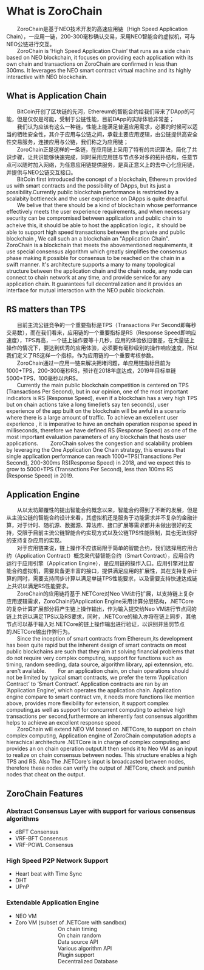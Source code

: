 # What is ZoroChain  
&ensp;&ensp;&ensp;&ensp;ZoroChain是基于NEO技术开发的高速应用链（High Speed Application Chain），一应用一链，200-300毫秒确认交易，采用NEO智能合约虚拟机，可与NEO公链进行交互。  
&ensp;&ensp;&ensp;&ensp;ZoroChain is ‘High Speed Application Chain’ that runs as a side chain based on NEO blockchain, it focuses on providing each application with its own chain and transactions on ZoroChain are confirmed in less than 300ms. It leverages the NEO smart contract virtual machine and its highly interactive with NEO blockchain.  
## What is Application Chain  
&ensp;&ensp;&ensp;&ensp;BitCoin开创了区块链的先河，Ethereum的智能合约给我们带来了DApp的可能，但是仅仅是可能，受制于公链性能，目前DApp的实际体验非常差；  
&ensp;&ensp;&ensp;&ensp;我们认为应该有这么一种链，性能上能满足普遍应用需求，必要的时候可以适当的牺牲安全性，其介于应用与公链之间，承载主要应用逻辑，由公链提供高安全性交易服务，连接应用与公链，我们称之为应用链；  
&ensp;&ensp;&ensp;&ensp;ZoroChain正是这样的一条链，在应用链上采用了特有的共识算法，简化了共识步骤，让共识能够快速完成，同时采用应用链与节点多对多的拓扑结构，任意节点可以随时加入网络，为任意应用链提供服务，是真正意义上的去中心化应用链，并提供与NEO公链交互接口。  
&ensp;&ensp;&ensp;&ensp;BitCoin first introduced the concept of a blockchain, Ethereum provided us with smart contracts and the possibility of DApps, but its just a possibility.Currently public blockchain performance is restricted by a scalabity bottleneck and the user experience on DApps is quite dreadful.  
&ensp;&ensp;&ensp;&ensp;We belive that there should be a kind of blockchain whose performance effectively meets the user experience requirements, and when necessary security can be compromised between application and public chain to acheive this, it should be able to host the application logic，it should be able to support high speed transactions between the private and public blockchain , We call such an a blockchain an "Application Chain".
&ensp;&ensp;&ensp;&ensp;ZoroChain is a blockchain that meets the abovementioned requirements, it use special consensus algorithm which greatly simplifies the consensus phase making it possible for consensus to be reached on the chain in a swift manner. It's architecture supports a many to many topological structure between the application chain and the chain node, any node can connect to chain network at any time, and provide service for any application chain. It guarantees full decentralization and it provides an interface for mutual interaction with the NEO public blockchain. 
## RS matters than TPS  
&ensp;&ensp;&ensp;&ensp;目前主流公链竞争的一个重要指标是TPS（Transactions Per Second即每秒交易数），而在我们看来，应用链的一个重要指标是RS（Response Speed即响应速度），TPS再高，一个链上操作要等十几秒，应用的体验依旧很差，在大量链上操作的情况下，要达到优秀的应用体验，必须要有毫秒级别的操作响应速度，所以我们定义了RS这样一个指标，作为应用链的一个重要考核参数。  
&ensp;&ensp;&ensp;&ensp;ZoroChain通过一应用一链来解决拥堵问题，单应用链指标目前为1000+TPS，200-300毫秒RS，预计在2018年底达成，2019年目标单链5000+TPS，100毫秒以内RS。    
&ensp;&ensp;&ensp;&ensp;Currently the main public blockchain competition is centered on  TPS (Transactions Per Second), but in our opinion, one of the most important indicators is RS (Response Speed), even if a blockchain has a very high TPS but on chain actions take a long time(let’s say ten seconds), user experience of the app built on the blockchain will be awful in a scenario where there is a large amount of traffic.  To achieve an excellent user experience , it is imperative to have an onchain operation response speed in milliseconds, therefore we have defined RS (Response Speed) as one of the most important evaluation parameters of any blockchain that hosts user applications. 
&ensp;&ensp;&ensp;&ensp;ZoroChain solves the congestion and scalability problem by leveraging the One Application One Chain strategy, this ensures that single application performance can reach 1000+TPS(Transactions Per Second), 200-300ms RS(Response Speed) in 2018, and we expect this to grow to 5000+TPS (Transactions Per Second), less than 100ms RS (Response Speed) in 2019.  
## Application Engine  
&ensp;&ensp;&ensp;&ensp;从以太坊颠覆性的提出智能合约概念以来，智能合约得到了不断的发展，但是从主流公链的智能合约设计来看，其虚拟机还是服务于功能需求并不复杂的金融计算，对于计时、随机源、数据源、算法库、接口扩展等需求都并未做出很好的支持，受限于目前主流公链智能合约实现方式以及公链TPS性能限制，其也无法很好的支持复杂应用的实现。   
&ensp;&ensp;&ensp;&ensp;对于应用链来说，链上操作不应该局限于简单的智能合约，我们选择用应用合约（Application Contract）概念来代替智能合约（Smart Contract），应用合约运行于应用引擎（Application Engine），是应用链的操作入口。应用引擎对比智能合约虚拟机，需要具备更丰富的接口，提供满足应用的扩展性，其在支持复杂计算的同时，需要支持同步计算以满足单链TPS性能要求，以及需要支持快速达成链上共识以满足RS性能要求。  
&ensp;&ensp;&ensp;&ensp;ZoroChain的应用链将基于.NETCore对Neo VM进行扩展，以支持链上复杂应用逻辑需求，ZoroChain的Application Engine采用计算分层结构，.NETCore的复杂计算扩展部分将产生链上操作输出，作为输入提交给Neo VM进行节点间的链上共识以满足TPS以及RS要求，同时，.NETCore的输入亦将在链上同步，其他节点可以基于输入对.NETCore的链上操作输出进行验证，以识别并惩罚节点的.NETCore输出作弊行为。  
&ensp;&ensp;&ensp;&ensp;Since the inception of smart contracts from Ethereum,its development has been quite rapid but the inherent design of smart contracts on most public blockchains are such that they aim at solving financial problems that do not require very complex computing, support for functions such as timing, random seeding, data source, algorithm library, api extennsion, etc. aren't available. 
&ensp;&ensp;&ensp;&ensp;For an application chain, on chain operations should not be limited by typical smart contracts, we prefer the term ‘Application Contract’ to ‘Smart Contract’. Application contracts are ran by an ‘Application Engine’, which operates the application chain. Application engine compare to smart contract vm, it needs more functions like mention above, provides more flexibility for extension, it support complex computing,as well as support for concurrent computing to acheive high transactions per second,furthermore an inherently fast consensus algorithm helps to achieve an excellent response speed.  
&ensp;&ensp;&ensp;&ensp;ZoroChain will extend NEO VM based on .NETCore, to support on chain complex computing, Application engine of ZoroChain computation adopts a hierachical architecture .NETCore is in charge of complex computing and provides an on chain operation output.It then sends it to Neo VM as an input to realize on chain consensus between nodes. This structure enables a high TPS and RS. Also The  .NETCore's input is broadcasted between nodes, therefore these nodes can verify the output of .NETCore, check and punish nodes that cheat on the output.  
## ZoroChain Features  
### Abstract Consensus Layer with support for various consensus algorithms
 * dBFT Consensus
 * VRF-BFT Consensus
 * VRF-POWL Consensus
### High Speed P2P Network Support
 * Heart beat with Time Sync
 * DHT  
 * UPnP  
### Extendable Application Engine  
 * NEO VM  
 * Zoro VM (subset of .NETCore with sandbox)  
&ensp;&ensp;&ensp;&ensp;&ensp;&ensp;&ensp;&ensp;&ensp;&ensp;&ensp;&ensp;&ensp;&ensp;&ensp;&ensp;On chain timing  
&ensp;&ensp;&ensp;&ensp;&ensp;&ensp;&ensp;&ensp;&ensp;&ensp;&ensp;&ensp;&ensp;&ensp;&ensp;&ensp;On chain random  
&ensp;&ensp;&ensp;&ensp;&ensp;&ensp;&ensp;&ensp;&ensp;&ensp;&ensp;&ensp;&ensp;&ensp;&ensp;&ensp;Data source API  
&ensp;&ensp;&ensp;&ensp;&ensp;&ensp;&ensp;&ensp;&ensp;&ensp;&ensp;&ensp;&ensp;&ensp;&ensp;&ensp;Various algorithm API  
&ensp;&ensp;&ensp;&ensp;&ensp;&ensp;&ensp;&ensp;&ensp;&ensp;&ensp;&ensp;&ensp;&ensp;&ensp;&ensp;Plugin support  
&ensp;&ensp;&ensp;&ensp;&ensp;&ensp;&ensp;&ensp;&ensp;&ensp;&ensp;&ensp;&ensp;&ensp;&ensp;&ensp;Decentralized Database
